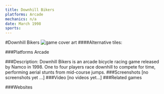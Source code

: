 ```yaml
---
title: Downhill Bikers
platforms: Arcade
mechanics: n/a
date: March 1998
sports: 
---
```

#Downhill Bikers
![game cover art](//images.igdb.com/igdb/image/upload/t_cover_big/gddj8eytwyxdptmo7egr.jpg "Logo Title Text 1")
####Alternative tiles:

###Platforms
Arcade

###Description:
Downhill Bikers is an arcade bicycle racing game released by Namco in 1998. One to four players race downhill to compete for time, performing aerial stunts from mid-course jumps.
###Screenshots
[no screenshots yet ...]
###Video
[no videos yet...]
###Related games

###Websites

